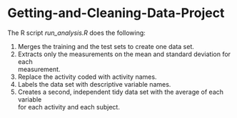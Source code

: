 Getting-and-Cleaning-Data-Project
=================================
The R script *run_analysis.R* does the following:

1. Merges the training and the test sets to create one data set.
4. Extracts only the measurements on the mean and standard deviation for each  
measurement. 
3. Replace the activity coded with activity names.
2. Labels the data set with descriptive variable names. 
5. Creates a second, independent tidy data set with the average of each variable  
for each activity and each subject. 

